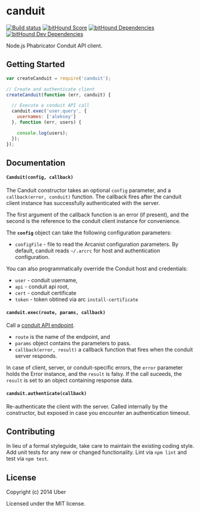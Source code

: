 # canduit 
[![Build status](https://travis-ci.org/uber/canduit.png?branch=master)](https://travis-ci.org/uber/canduit) [![bitHound Score](https://www.bithound.io/github/uber/canduit/badges/score.svg)](https://www.bithound.io/github/uber/canduit) [![bitHound Dependencies](https://www.bithound.io/github/uber/canduit/badges/dependencies.svg)](https://www.bithound.io/github/uber/canduit/master/dependencies/npm) [![bitHound Dev Dependencies](https://www.bithound.io/github/uber/canduit/badges/devDependencies.svg)](https://www.bithound.io/github/uber/canduit/master/dependencies/npm)

Node.js Phabricator Conduit API client.

## Getting Started

```javascript
var createCanduit = require('canduit');

// Create and authenticate client
createCanduit(function (err, canduit) {

  // Execute a conduit API call
  canduit.exec('user.query', {
    usernames: ['aleksey']
  }, function (err, users) {

    console.log(users);
  });
});
```

## Documentation

#### `Canduit(config, callback)`

The Canduit constructor takes an optional `config` parameter, and a `callback(error, conduit)` function. The callback fires after the canduit client instance has successfully authenticated with the server.

The first argument of the callback function is an error (if present), and the second is the reference to the conduit client instance for convenience.

The **`config`** object can take the following configuration parameters:

 - `configFile` - file to read the Arcanist configuration parameters. By default, canduit reads `~/.arcrc` for host and authentication configuration.

You can also programmatically override the Conduit host and credentials:

 - `user` - conduit username,
 - `api` - conduit api root,
 - `cert` - conduit certificate
 - `token` - token obtined via arc `install-certificate`

#### `canduit.exec(route, params, callback)`

Call a [conduit API endpoint](https://secure.phabricator.com/book/phabdev/article/conduit/).
 - `route` is the name of the endpoint, and
 - `params` object contains the parameters to pass.
 - `callback(error, result)` a callback function that fires when the conduit server responds.

  In case of client, server, or conduit-specific errors, the `error` parameter holds the Error instance, and the `result` is falsy.
  If the call suceeds, the `result` is set to an object containing response data.

#### `canduit.authenticate(callback)`

Re-authenticate the client with the server. Called internally by the constructor, but exposed in case you encounter an authentication timeout.

## Contributing

In lieu of a formal styleguide, take care to maintain the existing coding style. Add unit tests for any new or changed functionality. Lint via `npm lint` and test via `npm test`.

## License

Copyright (c) 2014 Uber

Licensed under the MIT license.
